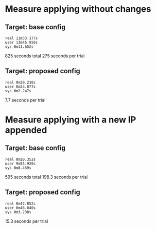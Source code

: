 # Measure applying without changes

## Target: base config

```
real 11m33.177s
user 13m45.950s
sys 0m11.652s
```

825 seconds total
275 seconds per trial

## Target: proposed config

```
real 0m20.210s
user 0m23.077s
sys 0m2.247s
```

7.7 seconds per trial

# Measure applying with a new IP appended

## Target: base config

```
real 8m20.352s
user 9m55.920s
sys 0m8.459s
```

595 seconds total
198.3 seconds per trial

## Target: proposed config

```
real 0m42.852s
user 0m46.040s
sys 0m3.238s
```

15.3 seconds per trial
